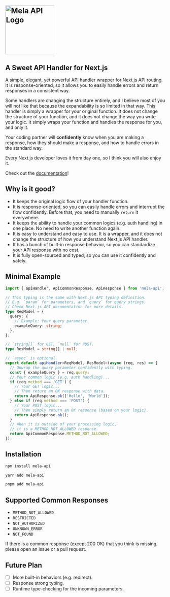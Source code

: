 <h1><sub>
<a href="https://mela.lingxi.li/">
<picture>
  <source media="(prefers-color-scheme: dark)" srcset="https://imagedelivery.net/Dr98IMl5gQ9tPkFM5JRcng/e996f5f0-8918-45b4-a96d-da375a95bd00/HD">
  <img alt="Mela API Logo" width="154" src="https://imagedelivery.net/Dr98IMl5gQ9tPkFM5JRcng/31f6a568-f1e3-4733-b922-ae16b2f40f00/HD">
</picture>
</a>
</sub></h1>

## A Sweet API Handler for Next.js

A simple, elegant, yet powerful API handler wrapper for Next.js API routing. It is response-oriented, so it allows you to easily handle errors and return responses in a consistent way.

Some handlers are changing the structure entirely, and I believe most of you will not like that because the expandability is so limited in that way. This handler is simply a wrapper for your original function. It does not change the structure of your function, and it does not change the way you write your logic. It simply wraps your function and handles the response for you, and only it.

Your coding partner will **confidently** know when you are making a response, how they should make a response, and how to handle errors in the standard way.

Every Next.js developer loves it from day one, so I think you will also enjoy it.

Check out the [documentation](https://mela.lingxi.li)!

## Why is it good?

- It keeps the original logic flow of your handler function.
- It is response-oriented, so you can easily handle errors and interrupt the flow confidently. Before that, you need to manually `return` it everywhere.
- It keeps the ability to handle your common logics (e.g. auth handling) in one place. No need to write another function again.
- It is easy to understand and easy to use. It is a wrapper, and it does not change the structure of how you understand Next.js API handler.
- It has a bunch of built-in response behavior, so you can standardize your API response with no cost.
- It is fully open-sourced and typed, so you can use it confidently and safely.

## Minimal Example

```typescript
import { apiHandler, ApiCommonResponse, ApiResponse } from 'mela-api';

// This typing is the same with Next.js API typing definition.
// E.g. `param` for parameters, and `query` for query strings.
// Check Next.js API documentation for more details.
type ReqModel = {
  query: {
    // Example: Your query parameter.
    exampleQuery: string;
  },
};

// `string[]` for GET, `null` for POST.
type ResModel = string[] | null;

// `async` is optional.
export default apiHandler<ReqModel, ResModel>(async (req, res) => {
  // Unwrap the query parameter confidently with typing.
  const { exampleQuery } = req.query;
  // Your common logic (e.g. auth handling)...
  if (req.method === 'GET') {
    // Your GET logic...
    // Then return an OK response with data.
    return ApiResponse.ok(['Hello', 'World']);
  } else if (req.method === 'POST') {
    // Your POST logic...
    // Then simply return an OK response (based on your logic).
    return ApiResponse.ok();
  }
  // When it is outside of your processing logic,
  // it is a METHOD_NOT_ALLOWED response.
  return ApiCommonResponse.METHOD_NOT_ALLOWED;
});
```

## Installation

```bash
npm install mela-api
```

```bash
yarn add mela-api
```

```bash
pnpm add mela-api
```

## Supported Common Responses

- `METHOD_NOT_ALLOWED`
- `RESTRICTED`
- `NOT_AUTHORIZED`
- `UNKNOWN_ERROR`
- `NOT_FOUND`

If there is a common response (except 200 OK) that you think is missing, please open an issue or a pull request.

## Future Plan

- [ ] More built-in behaviors (e.g. redirect).
- [ ] Response strong typing.
- [ ] Runtime type-checking for the incoming parameters.
